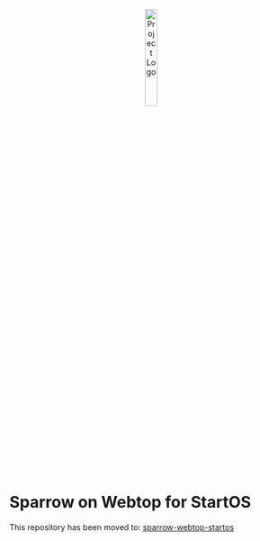 <p align="center">
  <img src="icon.png" alt="Project Logo" width="21%">
</p>

# Sparrow on Webtop for StartOS

This repository has been moved to: [sparrow-webtop-startos](https://github.com/remcoros/sparrow-webtop-startos)

